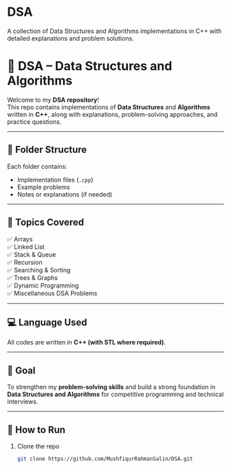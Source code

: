 # DSA
A collection of Data Structures and Algorithms implementations in C++ with detailed explanations and problem solutions.
# 🧠 DSA – Data Structures and Algorithms  

Welcome to my **DSA repository**!  
This repo contains implementations of **Data Structures** and **Algorithms** written in **C++**, along with explanations, problem-solving approaches, and practice questions.  

---

## 📂 Folder Structure  


Each folder contains:
- Implementation files (`.cpp`)
- Example problems
- Notes or explanations (if needed)

---

## 🚀 Topics Covered  

✅ Arrays  
✅ Linked List  
✅ Stack & Queue  
✅ Recursion  
✅ Searching & Sorting  
✅ Trees & Graphs  
✅ Dynamic Programming  
✅ Miscellaneous DSA Problems  

---

## 💻 Language Used  
All codes are written in **C++ (with STL where required)**.

---

## 🎯 Goal  
To strengthen my **problem-solving skills** and build a strong foundation in **Data Structures and Algorithms** for competitive programming and technical interviews.  

---

## 🧩 How to Run  

1. Clone the repo  
   ```bash
   git clone https://github.com/MushfiqurRahmanSalin/DSA.git

